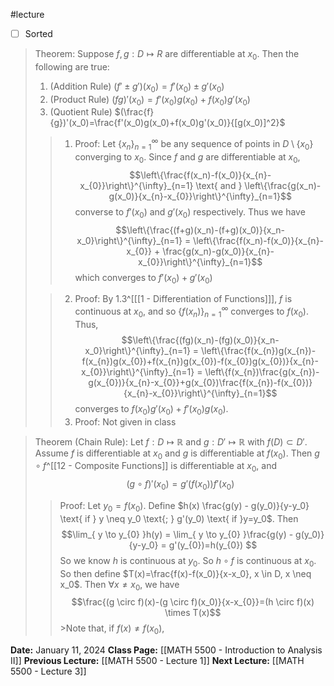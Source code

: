 #lecture 
- [ ] Sorted
>Theorem: Suppose $f, g : D \mapsto R$ are differentiable at $x_0$. Then the following are true:
>1. (Addition Rule) $(f' \pm g')(x_0) = f'(x_0) \pm g'(x_0)$
>2. (Product Rule) $(fg)'(x_0) = f'(x_0)g(x_0)+f(x_0)g'(x_0)$
>3. (Quotient Rule) $(\frac{f}{g})'(x_0)=\frac{f'(x_0)g(x_0)+f(x_0)g'(x_0)}{[g(x_0)]^2}$
>>1. Proof: Let $\{x_n\}^{\infty}_{n=1}$ be any sequence of points in $D \setminus \{x_0\}$ converging to $x_0$. Since $f$ and $g$ are differentiable at $x_0$, $$\left\{\frac{f(x_n)-f(x_0)}{x_{n}-x_{0}}\right\}^{\infty}_{n=1} \text{ and } \left\{\frac{g(x_n)-g(x_0)}{x_{n}-x_{0}}\right\}^{\infty}_{n=1}$$
>>converse to $f'(x_0) \text{ and } g'(x_0)$ respectively. Thus we have $$\left\{\frac{(f+g)(x_n)-(f+g)(x_0)}{x_n-x_0}\right\}^{\infty}_{n=1} = \left\{\frac{f(x_n)-f(x_0)}{x_{n}-x_{0}} + \frac{g(x_n)-g(x_0)}{x_{n}-x_{0}}\right\}^{\infty}_{n=1}$$
>>which converges to $f'(x_0)+g'(x_0)$
>
>>2. Proof: By 1.3^[[[1 - Differentiation of Functions]]],  $f$ is continuous at $x_0$, and so $\{f(x_n)\}^{\infty}_{n=1}$ converges to $f(x_0)$. Thus, $$\left\{\frac{(fg)(x_n)-(fg)(x_0)}{x_n-x_0}\right\}^{\infty}_{n=1} = \left\{\frac{f(x_{n})g(x_{n})-f(x_{n})g(x_{0})+f(x_{n})g(x_{0})-f(x_{0})g(x_{0})}{x_{n}-x_{0}}\right\}^{\infty}_{n=1} = \left\{f(x_{n})\frac{g(x_{n})-g(x_{0})}{x_{n}-x_{0}}+g(x_{0})\frac{f(x_{n})-f(x_{0})}{x_{n}-x_{0}}\right\}^{\infty}_{n=1}$$
>>converges to $f(x_0)g'(x_0) +f'(x_0)g(x_0)$.
>>3. Proof: Not given in class

>Theorem (Chain Rule): Let $f: D \mapsto \mathbb{R}$ and $g: D' \mapsto \mathbb{R}$ with $f(D) \subset D'$. Assume $f$ is differentiable at $x_0$ and $g$ is differentiable at $f(x_0)$. Then $g \circ f$^[[12 - Composite Functions]] is differentiable at  $x_0$, and $$(g \circ f)'(x_{0})=g'(f(x_{0}))f'(x_{0})$$
>>Proof: Let $y_0 = f(x_0)$. Define $h(x) \frac{g(y) - g(y_0)}{y-y_0} \text{ if } y \neq y_0 \text{; } g'(y_0) \text{ if }y=y_0$. Then $$\lim_{ y \to y_{0} }h(y) = \lim_{ y \to y_{0} }\frac{g(y) - g(y_0)}{y-y_0} = g'(y_{0})=h(y_{0}) $$
>>So we know $h$ is continuous at $y_0$. So $h \circ f$ is continuous at $x_0$.
>>So then define $T(x)=\frac{f(x)-f(x_0)}{x-x_0}, x \in D, x \neq x_0$. Then $\forall x \neq x_0$, we have $$\frac{(g \circ f)(x)-(g \circ f)(x_0)}{x-x_{0}}=(h \circ f)(x) \times T(x)$$ >Note that, if $f(x) \neq f(x_0)$, 

**Date:** January 11, 2024
**Class Page:** [[MATH 5500 - Introduction to Analysis II]]
**Previous Lecture:** [[MATH 5500 - Lecture 1]]
**Next Lecture:** [[MATH 5500 - Lecture 3]]